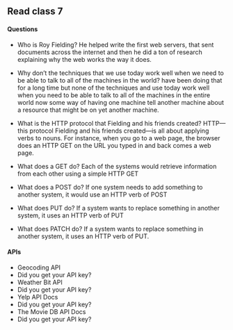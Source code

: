 ## Read class 7



#### Questions

- Who is Roy Fielding?
He helped write the first web servers, that sent documents across the internet and then he did a ton of research explaining why the web works the way it does.

- Why don’t the techniques that we use today work well when we need to be able to talk to all of the machines in the world?
  have been doing that for a long time but none of the techniques and use today work well when you need to be able to talk to all of the machines in the entire world
  now some way of having one machine tell another machine about a resource that might be on yet another machine.

- What is the HTTP protocol that Fielding and his friends created?
  HTTP—this protocol Fielding and his friends created—is all about applying verbs to nouns. For instance, when you go to a web page, the browser does an HTTP GET on the URL you typed in and back comes a web page.

- What does a GET do?
 Each of the systems would retrieve information from each other using a simple HTTP GET

- What does a POST do?
  If one system needs to add something to another system, it would use an HTTP verb of POST

- What does PUT do?
   If a system wants to replace something in another system, it uses an HTTP verb of PUT

- What does PATCH do?
 If a system wants to replace something in another system, it uses an HTTP verb of PUT.



#### APIs
- Geocoding API 
- Did you get your API key?
- Weather Bit API
- Did you get your API key?
- Yelp API Docs
- Did you get your API key?
- The Movie DB API Docs
- Did you get your API key?